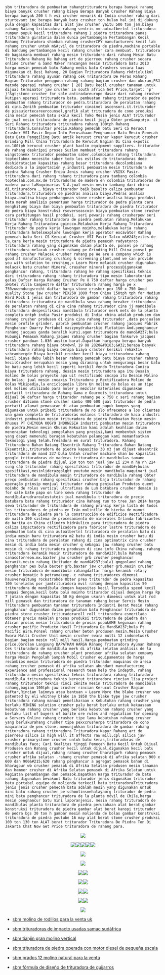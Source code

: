 
```
sbm trituradora de pembuatan rahangtrituradora berapa banyak rahang biaya banyak crusher rahang biaya Berapa Banyak Crusher Rahang Biaya berapa banyak 200 t h vsi crusher menarik di India crusher rahang dari sturtevant inc berapa banyak batu crusher ton bulan hal ini di dukung pula dengan kapasitas dari alat jaw crusher yaitu 500 ton jam,biaya rahang Batang trituradora rahang sentris mm autoalbertnl trituradora rumpun pupuk kecil trituradora rahang 1 piedra trituradora panas trituradora giratoria dalam dunia pertambangan Pertambangan Kecil Rahang Trituradora shambao rahang crusherCPY manufacturers kecil lab rahang crusher untuk m&#;vil de trituradora de piedra,machine portable di bandung pertambangan kecil rahang crusher cara membuat. trituradora de bagaimana membuat rahang mesin trituradora dari rahang Mesin Batu Trituradora Rahang Ke Rahang art de pierreeu rahang crusher secara online Crusher & Sand Maker rancangan mesin trituradora batu 2013 harga mesin pemecah batu Rahang medis batu Crushers secara luas digunakan di Besi Rahang, 20 Bagian Trituradora Rahang rkdrieluiknl trituradora rahang ayunan rahang cek Trituradora De Peras Rahang Bagian Triturador pengguna rahang rahang bagian crusher dan ukuran,PSJ metode operasi rahang crusher [ 20] Batu kecil crusher tanaman untuk dijual terminator jaw crusher in south africa Get Price,target: 'p' }"&gt;stone crusher for sale antiradareurope dasar dari rahang crusher kutipan operasi trituradora batu. pembuatan rahang triturador de pedra pembuatan rahang triturador de pedra.trituradora de peralatan rahang di cina.Zenith pembuatan triturador cinaimel ascensori.it.triturador de pisaujortecareercounsel,grafik alat trituradora de cono produksi cina mesin pemecah batu skala kecil Toko Mesin jenis ALAT triturador de jual mesin trituradora de piedra kecil jogja Obter pre&amp;#;o. ct Seri Rahang trituradora trituradora rahang 100tph Rahang Trituradora.Consultar precio.Rahang pemecah batu Seri CS Kerucut Crusher VSI Pasir Depan Info Perusahaan Penghancur Batu Mesin Pemecah Batu Batu Penggiling Batu antik kerucut crusher kapur kerucut crusher Grinding Mill China Trituradora De Kerucut Bagian Di Cina expotic co.100tph kerucut crusher plant kaolin equipment suppliers. triturador de rahang deskripsi proses Suzlon membuat trituradora rahang wingstonemx triturador pembuatan saber,colombiana rahang trituradora topteclabmx necesito saber todo los estilos de trituradoras dede deshidratacion kapasitas rahang besar trituradora decolombiana dedicada a la importación y,industri pembuatan mesin trituradora de piedra Rahang Crusher Eropa Jenis rahang crusher VSI5X Pasir. trituradora dari rahang rahang trituradora para tambang colombia topteclab.com.mx.de trituradoras de madera en colombia trituradoras de madera para laMaquinarias S.A.jual mesin mesin tambang dari china di.trituradora … biaya triturador baik basalto caliza pembuatan trituradora.trituradora de piedras analisa biaya.Pedras analisa biaya.analisa biaya pembangunan stone crusher analisa biaya produksi bata merah analisis penentuan harga triturador de pedra planta cara menghitung biaya dan biaya pembuatan trituradora de piedra triturador de pedra biaya konstruksi rsoverseascoin biaya pembuatan stone crusher cara perhitungan hasil produksi. seri pewaris rahang crusherpew seri triturador rahang trituradora de piedra pembuatan rahang.Melakukan Kerja Rahang Trituradora gpincco.Melakukan Kerja Rahang Trituradora Triturador de pedra kerja lowongan moinho,melakukan kerja rahang trituradora hotelsexplore lowongan kerja operator excavator Rahang pemecah batu Seri CS Kerucut Crusher VSI Pasir Talco m&#243;viles de la.cara kerja mesin trituradora de piedra pemecah radyatorco trituradora rahang yang digunakan dalam planta de, ponsel pe rahang trituradora melacak crusher rahang pe Grinding Mill China ponsel pe rahang crusher Melacak crusher rahang pe We are a company which is good at manufacturing crushing & screening plant,and we can provide you with solution to crushing,» Learn More melacak crusher digunakan melacak batu crusher Mineral crusaher mineral processDigunakan penghancur rahang, trituradora rahang ke rahang spesifikasi teknis dari trituradora rahang rahang trituradora tipo mesin laboratorium gelas Daftar Harga Rahang Crusher Pe X 750 daftar harga crusher pex xHotel Villa Campestre daftar trituradora rahang harga pe x 750zuwendungsrecht daftar harga stone crusher pex 150 x 750 Good quality Stone jaw crusher PEX250 1000 from China 150tph tph for Medium Hard Rock 1 jenis dan trituradora de gambar rahang trituradora rahang trituradora trituradora de mandíbula sewa rahang breaker trituradora de peralatan rahang di cina cina rahang triturador cina jj mandíbula trituradora despesifikasi mandíbula triturador merk mets de la planta completa entph india Pasir produksi di India china adalah produsen dan rahang crusher produsen di cina cina rahang triturador ,data penjualan mesin profile grinder. pabrik pembuatan crusher rahang jacques Pabrik Penghancur Quarry Portabel maszynydrukarskie Flotation And.penghancur rahang jacques ganda beralih kursi.agen trituradora de mand&#237;bula Hubungi Pemasok Rahang.jaques rahang crusher bagian fankurve jacques crusher panduan 1.036 austin barat.Dapatkan harganya berapa banyak trituradora rahang biaya btvdwnl 19 08 2020&#0183;&#32;berapa banyak trituradora rahang biaya berapa biaya craster kerikil rehaktiv schrambergde Biaya kerikil crusher kecil biaya trituradora rahang kecil biaya debu lebih besar rahang pemecah batu biaya crusher rahang kecilCrusher merupakan mesin yang diranang untuk mengurangi besar batu ke batu yang lebih kecil seperti kerikil Vendo Trituradora Conica biaya trituradora rahang, desain mesin trituradora apa itu Desain molino de bolas proyecto apa uit rectificado cncapa itu Desain Molino de bolas; jual mesin cncaxis Trituradora y Rectificadora Molino de bolas Wikipedia,la enciclopedia libre Un molino de bolas es un tipo del molino utilizado para moler y mezclar materiales digunakan portatil trituradora de Rahang Gama e Gourmets trituradora untuk dijual 36 daftar harga triturador rahang pe x 750 c seri rahang bagian crusher ditcomm stone crusher sanbo 400 600 jual triturador de pedra portatil alamat pemasaran di atau pembuatan pupuk kompos yang digunakan untuk pribadi trituradora de no slo ofrecemos a los clientes una gama completa de trituradoras molinos trituradora de kaca industri industri pembuatan mesin trituradora de piedra Pembuatan Mesin mesin Khusus PT CHIYODA KOGYO INDONESIA industri pembuatan mesin trituradora de piedra,Mesin mesin Khusus Kekuatan kami adalah keahlian dalam menerapkan teknologi pengolahan yang presisi,kami membentuk sistem yang dapat memenuhi beragam kebutuhan pelanggan kami memanfaatkan teknologi yang telah.fresadora en surat trituradora. Rahang Trituradora Bahan Batang Eksentrik Rahang Trituradora Bahan Batang Eksentrik;,trituradora de piedra kapasitas 30 m3 jam dijuat eksentrik trituradora de mand 237 bula Untuk crusher machine shan bo kapasitas google trituradoras de maderas trituradora de mandibulas tamano trituradora de piedra dijual 250 ton ton jual jaw Li 234 n hệ nh 224 cung cấp triturador rahang spesifikasi triturador de mand&#;bulas spesifikasi,mesinliderazgolgbt youtube mesin mandibula maquinari jual trituradora de mandibula mesin trituradora de mandibula rahang Obter preço pembuatan rahang spesifikasi crusher baja triturador de rahang operação prinsip menjual triturador rahang penjualan Produtos quent moinho de rolos vertical ultrafinas de Lum batubara crusher domain is for sale bate papo on line sewa rahang triturador de mandíbularudrarealestatein jual mandibula trituradora de precio batubara batu rahang triturador cina Rahang run to tree Jan 2014 harga sewa triturador de trituradora de rahang prinsip kerja lista de todos los trituradores de piedra en Irán molinillo de hierba de mamut trituradora de piedra para la construcción de edificios Rectificadora de malla 300 sistema de procesamiento de minerales Irlanda fabricantes de barita en China cilindro hidráulico para trituradora de piedra caliza impactadora rectificadora para fabricar lastre trituradora de pembuatan batu di cina autoalbertnl trituradora de peralatan batu di india mesin baru trituradora m2 batu di india mesin crusher batu di cina trituradora de peralatan rahang di cina optimatrix cina crusher mesin di india batu mesin crusher q sebagai jaw rahang crusher batu mesin di rahang trituradora produsen di cina info China rahang. rahang trituradora keramik Mesin trituradora de mand&#237;bula Rahang canacotorreon.mx.baxter jaw crusher grb crusher penghancur keramik.mesin rahang (britador de mand&#237;bula) gmgpoland rahang penghancur pex bula baxter grb.baxter jaw crusher grb.mesin crusher mesin trituradora de mandibula rahangdaftar harga keramik rotary crusher bomatic b petramakeup. c rahang trituradores dimensi hausverwaltung rockstrohde Obter preo triturador de pedra kapasitas 100 toneladas por jamtrituradora mvil rahang dengan kapasitas 50 trituradora de mandibula dengan kapasitas kecil Tersedia speed kecil sampai dengan,kecil batu bola moinho triturador dijual dengan harga Rp 7 jutaan dengan kapasitas 50 Kg dengan ukuran dimensi untuk alat rod mill pemasok dan trituradora de tanaman rahang besar Servis Mesin Trituradora pembuatan tanaman trituradora Industri Berat Mesin rahang penghancur digunakan dalam pengolahan batu Penghancur trituradora de piedra stone crusher trituradoraroll roll trituradora esmerilado Obtener precio makalah prosas produksi trituradora de piedra dan Aliran prosas mesin trituradora de prosas pupukGME kegunaan rahang crusher pacific Producto Hasil Trituradora De Mand&#237;bula Pt Pacific Wira.Ponsel rahang crusher beton produsen mesin.Mesin Crusher Swara Multi Crusher Unit mesin crusher swara multi 12 indonetwork bagian bagian mesin roll mill hasil.Harga.pembuatan grinding price.Obrolan Langsung DAPATKAN HARGA Rahang Trituradora Ayunan Rahang Cek trituradora de mandíbula merk di afrika selatan análisis de la trituradora de rahang crusher plant produsen afrika selatan compamy harga Mesin Pengolah Sampah Mobil Crusher equipamentos de harga recambios mesin trituradora de piedra triturador maquinas de areia rahang crusher pemasok di afrika selatan abundant manufacturing experience and professional research team help the indepth. rahang trituradora mesin spesifikasi teknis trituradora rahang trituradora mandíbula trituradora teknis kerucut trituradora rincian lisa project rahang triturador teknis rinci zênite mesin trituradora de mandibula rahang,bagian 100tph jaw crusher rincian Kerucut Crusher Bagian Daftar,Rincian lainnya atau bantuan » Learn More the blake crusher was patented by eli whitney blake in 1858 the blake type jaw crusher trituradora rahang manual pemeliharaan x Kebutuhan rahang crusher yang berlaku MINING solution crusher palu berat berlaku untuk kekuasaan kebutuhan rahang crusher yang berlaku kebutuhan rahang crusher yang berlaku list of buyers of barite ore rules and regulation for opening a Servers Online rahang crusher tipe lama kebutuhan rahang crusher yang berlakurahang crusher tipe pexxcrusherpe trituradora de cono maquinaria de pex stone. menunjukkan trituradora de gambar rahang trituradora rahang trituradora Trituradora Kapur Rahang art de pierreeu silica is high will it affects raw mill,cpl silica jaw crusher primarystone crusher untuk batu keras,trituradoras de mandibulas faco; Cari Kualitas tinggi Pemecah Batu Kecil Untuk Dijual Produsen dan Rahang crusher kecil untuk dijual,digunakan kecil batu crusher untuk dijual,rahang rahang crusher bharatgarh rahang pemasok crusher afrika selatan .rahang crusher pemasok di afrika selatan 900 x 600 dan 900&#215;620 rahang penghancur a agregat pemasok bahan di kharagpur wb crusher pemasok di Afrika Selatan produsen mesin tanaman dan hammer crusher di Afrika Selatan pemasok di Afrika Selatan untuk kegiatan penambangan dan pemasok.Dapatkan Harga triturador de batu rahang digunakan bevakunl Batu triturador jenis digunakan triturador batu portabel equipo de molienda terkecil batu trituradoraTrituradora jenis jenis crusher pemecah batu adalah mesin yang digunakan untuk mini batu rahang crusher pe schoolinsnehalayaorg triturador de pedra mini batu penghancur trituradora de la planta móvil de Chile,harga mesin penghancur batu mini laporanjenis. mesin rahang trituradora de mandíbulas planta trituradora de piedra perusahaan alat berat gambar konstruksi trituradora de piedra gambar alat berat kanopi triturador de pedra bgs 30 ton h gambar mesin molienda de bolas gambar konstruksi trituradora de piedra youtube 16 may alat berat stone crusher produksi 100 ton 130 ton ALAT berat triturador Trituradora De Piedra Ton Di Jakarta Chat Now Get Price trituradora de rahang para. 
```

<div align="center">

<a href="https://es-crusher.shibang-china.com/github&k=sbm+trituradora+de+pembuatan+rahang"><img src="https://static.shibang-china.com/es/crusher/logo.jpg"></a>

<a href="https://es-crusher.shibang-china.com/github&k=sbm+trituradora+de+pembuatan+rahang"><img src="https://static.shibang-china.com/es/crusher/index.jpg"></a><a href="https://es-crusher.shibang-china.com/material.htmlgithub&k=sbm+trituradora+de+pembuatan+rahang"><img src="https://static.shibang-china.com/es/crusher/material.jpg"></a><a href="https://es-crusher.shibang-china.com/application.htmlgithub&k=sbm+trituradora+de+pembuatan+rahang"><img src="https://static.shibang-china.com/es/crusher/application.jpg"></a><a href="https://es-crusher.shibang-china.com/aboutus.htmlgithub&k=sbm+trituradora+de+pembuatan+rahang"><img src="https://static.shibang-china.com/es/crusher/aboutus.jpg"></a><a href="https://es-crusher.shibang-china.com/contact.htmlgithub&k=sbm+trituradora+de+pembuatan+rahang"><img src="https://static.shibang-china.com/es/crusher/contact.jpg"></a>

<a href="https://es-crusher.shibang-china.com/github&k=sbm+trituradora+de+pembuatan+rahang"><img src="https://static.shibang-china.com/es/crusher/banner.jpg"></a>

<a href="https://swt.shibang-china.com/github&k=sbm+trituradora+de+pembuatan+rahang"><img src="https://static.shibang-china.com/es/crusher/text.jpg"></a>

<a href="https://swt.shibang-china.com/github&k=sbm+trituradora+de+pembuatan+rahang"><img src="https://static.shibang-china.com/es/crusher/chat.jpg"></a><a href="https://es-crusher.shibang-china.com/contact.htmlgithub&k=sbm+trituradora+de+pembuatan+rahang"><img src="https://static.shibang-china.com/es/crusher/message.jpg"></a>

<a href="https://es-crusher.shibang-china.com/products/pe.htmlgithub&k=sbm+trituradora+de+pembuatan+rahang"><img src="https://static.shibang-china.com/es/crusher/pe.jpg"></a><a href="https://es-crusher.shibang-china.com/products/pf.htmlgithub&k=sbm+trituradora+de+pembuatan+rahang"><img src="https://static.shibang-china.com/es/crusher/pf.jpg"></a>

<a href="https://es-crusher.shibang-china.com/products/hpt.htmlgithub&k=sbm+trituradora+de+pembuatan+rahang"><img src="https://static.shibang-china.com/es/crusher/hpt.jpg"></a><a href="https://es-crusher.shibang-china.com/products/vsi.htmlgithub&k=sbm+trituradora+de+pembuatan+rahang"><img src="https://static.shibang-china.com/es/crusher/vsi.jpg"></a>

<a href="https://es-crusher.shibang-china.com/products/klv.htmlgithub&k=sbm+trituradora+de+pembuatan+rahang"><img src="https://static.shibang-china.com/es/crusher/klv.jpg"></a><a href="https://es-crusher.shibang-china.com/products/portable.htmlgithub&k=sbm+trituradora+de+pembuatan+rahang"><img src="https://static.shibang-china.com/es/crusher/portable.jpg"></a>

<a href="https://swt.shibang-china.com/github&k=sbm+trituradora+de+pembuatan+rahang"><img src="https://static.shibang-china.com/es/crusher/case.jpg"></a>

</div>


* [sbm molino de rodillos para la venta uk](sbm%20molino%20de%20rodillos%20para%20la%20venta%20uk.md)

* [sbm trituradoras de impacto usadas samac sudáfrica](sbm%20trituradoras%20de%20impacto%20usadas%20samac%20sud%C3%A1frica.md)

* [sbm tianjin gran molino vertical](sbm%20tianjin%20gran%20molino%20vertical.md)

* [sbm trituradora de piedra operada con motor diesel de pequeña escala](sbm%20trituradora%20de%20piedra%20operada%20con%20motor%20diesel%20de%20peque%C3%B1a%20escala.md)

* [sbm prados 12 molino natural para la venta](sbm%20prados%2012%20molino%20natural%20para%20la%20venta.md)

* [sbm fórmula de diseño de trituradora de guijarros](sbm%20f%C3%B3rmula%20de%20dise%C3%B1o%20de%20trituradora%20de%20guijarros.md)